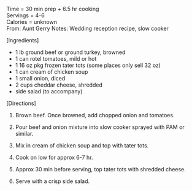 Time = 30 min prep + 6.5 hr cooking\
Servings = 4-6\
Calories = unknown\
From: Aunt Gerry
Notes: Wedding reception recipe, slow cooker 

[Ingredients]
- 1 lb ground beef or ground turkey, browned
- 1 can rotel tomatoes, mild or hot
- 1 16 oz pkg frozen tater tots (some places only sell 32 oz)
- 1 can cream of chicken soup
- 1 small onion, diced
- 2 cups cheddar cheese, shredded
- side salad (to accompany)

[Directions]

1. Brown beef. Once browned, add chopped onion and tomatoes.

2. Pour beef and onion mixture into slow cooker sprayed with PAM or similar.

3. Mix in cream of chicken soup and top with tater tots. 

4. Cook on low for approx 6-7 hr. 

5. Approx 30 min before serving, top tater tots with shredded cheese. 

6. Serve with a crisp side salad. 